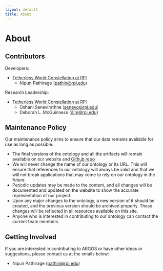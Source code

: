 ```yaml
---
layout: default
title: About
---
```


# About

## Contributors

Developers:
- [Tetherless World Constellation at RPI](https://tw.rpi.edu/)
  - Nipun Pathirage (pathin@rpi.edu)
 
Research Leadership:
- [Tetherless World Constellation at RPI](https://tw.rpi.edu/)
  - Oshani Senevirathne (senevo@rpi.edu)
  - Deborah L. McGuinness (dlm@rpi.edu)


## Maintenance Policy

Our maintenance policy aims to ensure that our data remains available for use as long as possible. 

- The final versions of the ontology and all the artifacts will remain available on our website and [Github repo](https://github.com/tetherless-world/Argos)
- We will never change the name of our ontology or its URL. This will ensure that references to our ontology will always be valid and that we will not break applications that may come to rely on our ontology in the future.
- Periodic updates may be made to the content, and all changes will be documented and updated on the website to show the accurate representation of our project.
- Upon any major changes to the ontology, a new version of it should be created, and the previous version should be archived properly. These changes will be reflected in all resources available on this site.
- Anyone who is interested in contributing to our ontology can contact the current team members.

## Getting Involved

If you are interested in contributing to ARGOS or have other ideas or suggestions, please contact us at the emails below:

- Nipun Pathirage (pathin@rpi.edu)